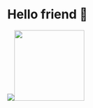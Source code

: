 # Hello friend 🖖

<img src="https://github-readme-stats.vercel.app/api/top-langs/?username=dgv&layout=compact&theme=graywhite&hide_border=true&hide=Zimpl,JavaScript,HTML,CSS,Dockerfile"><img src="https://pub.dgv.dev.br/puffy.gif" height="160" />

